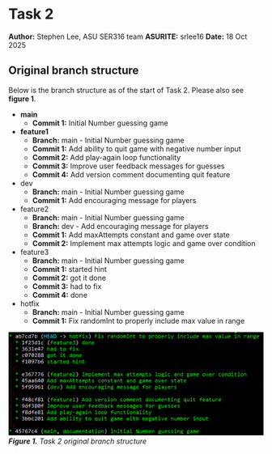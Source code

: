 # Task 2

**Author:** Stephen Lee, ASU SER316 team
**ASURITE:** srlee16
**Date:** 18 Oct 2025

## Original branch structure
Below is the branch structure as of the start of Task 2. Please also see **figure 1**.

- **main**	
	- **Commit 1:** Initial Number guessing game
- **feature1**	
	- **Branch:** main - Initial Number guessing game
	- **Commit 1:** Add ability to quit game with negative number input
	- **Commit 2:** Add play-again loop functionality
	- **Commit 3:** Improve user feedback messages for guesses
	- **Commit 4:** Add version comment documenting quit feature
- dev 
	- **Branch:** main - Initial Number guessing game
	- **Commit 1:** Add encouraging message for players
- feature2
	- **Branch:** main - Initial Number guessing game
	- **Branch:** dev - Add encouraging message for players
	- **Commit 1:** Add maxAttempts constant and game over state
	- **Commit 2:** Implement max attempts logic and game over condition
- feature3
	- **Branch:** main - Initial Number guessing game
	- **Commit 1:** started hint
	- **Commit 2:** got it done
	- **Commit 3:** had to fix
	- **Commit 4:** done
- hotfix
	- **Branch:** main - Initial Number guessing game
	- **Commit 1:** Fix randomInt to properly include max value in range

![Original branch structure](resources/OriginalBranchStructure_Task2.png)
***Figure 1.** Task 2 original branch structure*

